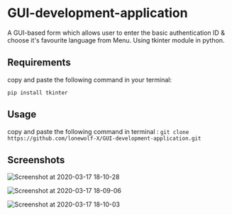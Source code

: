 # GUI-development-application
A GUI-based form which allows user to enter the basic authentication ID & choose it's favourite language from Menu.
Using tkinter module in python.

## Requirements
copy and paste the following command in your terminal:

 `pip install tkinter`
## Usage
copy and paste the following command in terminal : 
`git clone https://github.com/lonewolf-X/GUI-development-application.git`

## Screenshots

![Screenshot at 2020-03-17 18-10-28](https://user-images.githubusercontent.com/61106875/77291217-b5abf200-6cd5-11ea-9448-3a746e16dcc9.png)

![Screenshot at 2020-03-17 18-09-06](https://user-images.githubusercontent.com/61106875/77291230-be9cc380-6cd5-11ea-9255-39f1e628a81e.png)

![Screenshot at 2020-03-17 18-10-03](https://user-images.githubusercontent.com/61106875/77291226-ba70a600-6cd5-11ea-87a8-2c42a3de9c2b.png)
